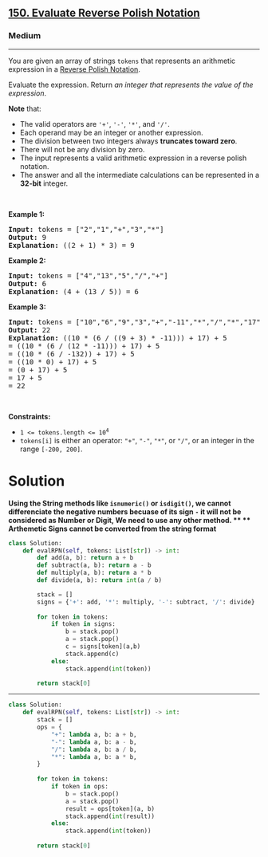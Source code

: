 <h2><a href="https://leetcode.com/problems/evaluate-reverse-polish-notation">150. Evaluate Reverse Polish Notation</a></h2><h3>Medium</h3><hr><p>You are given an array of strings <code>tokens</code> that represents an arithmetic expression in a <a href="http://en.wikipedia.org/wiki/Reverse_Polish_notation" target="_blank">Reverse Polish Notation</a>.</p>

<p>Evaluate the expression. Return <em>an integer that represents the value of the expression</em>.</p>

<p><strong>Note</strong> that:</p>

<ul>
	<li>The valid operators are <code>&#39;+&#39;</code>, <code>&#39;-&#39;</code>, <code>&#39;*&#39;</code>, and <code>&#39;/&#39;</code>.</li>
	<li>Each operand may be an integer or another expression.</li>
	<li>The division between two integers always <strong>truncates toward zero</strong>.</li>
	<li>There will not be any division by zero.</li>
	<li>The input represents a valid arithmetic expression in a reverse polish notation.</li>
	<li>The answer and all the intermediate calculations can be represented in a <strong>32-bit</strong> integer.</li>
</ul>

<p>&nbsp;</p>
<p><strong class="example">Example 1:</strong></p>

<pre>
<strong>Input:</strong> tokens = [&quot;2&quot;,&quot;1&quot;,&quot;+&quot;,&quot;3&quot;,&quot;*&quot;]
<strong>Output:</strong> 9
<strong>Explanation:</strong> ((2 + 1) * 3) = 9
</pre>

<p><strong class="example">Example 2:</strong></p>

<pre>
<strong>Input:</strong> tokens = [&quot;4&quot;,&quot;13&quot;,&quot;5&quot;,&quot;/&quot;,&quot;+&quot;]
<strong>Output:</strong> 6
<strong>Explanation:</strong> (4 + (13 / 5)) = 6
</pre>

<p><strong class="example">Example 3:</strong></p>

<pre>
<strong>Input:</strong> tokens = [&quot;10&quot;,&quot;6&quot;,&quot;9&quot;,&quot;3&quot;,&quot;+&quot;,&quot;-11&quot;,&quot;*&quot;,&quot;/&quot;,&quot;*&quot;,&quot;17&quot;,&quot;+&quot;,&quot;5&quot;,&quot;+&quot;]
<strong>Output:</strong> 22
<strong>Explanation:</strong> ((10 * (6 / ((9 + 3) * -11))) + 17) + 5
= ((10 * (6 / (12 * -11))) + 17) + 5
= ((10 * (6 / -132)) + 17) + 5
= ((10 * 0) + 17) + 5
= (0 + 17) + 5
= 17 + 5
= 22
</pre>

<p>&nbsp;</p>
<p><strong>Constraints:</strong></p>

<ul>
	<li><code>1 &lt;= tokens.length &lt;= 10<sup>4</sup></code></li>
	<li><code>tokens[i]</code> is either an operator: <code>&quot;+&quot;</code>, <code>&quot;-&quot;</code>, <code>&quot;*&quot;</code>, or <code>&quot;/&quot;</code>, or an integer in the range <code>[-200, 200]</code>.</li>
</ul>

# Solution 
**Using the String methods like `isnumeric()` or `isdigit()`, we cannot differenciate the negative numbers becuase of its sign `-` it will not be considered as Number or Digit, We need to use any other method. **
** Arthemetic Signs cannot be converted from the string format** 
```python
class Solution:
    def evalRPN(self, tokens: List[str]) -> int:
        def add(a, b): return a + b
        def subtract(a, b): return a - b
        def multiply(a, b): return a * b
        def divide(a, b): return int(a / b)

        stack = []
        signs = {'+': add, '*': multiply, '-': subtract, '/': divide}
        
        for token in tokens:
            if token in signs:
                b = stack.pop()
                a = stack.pop()
                c = signs[token](a,b)
                stack.append(c)
            else:
                stack.append(int(token))

        return stack[0]
```
---
```python
class Solution:
    def evalRPN(self, tokens: List[str]) -> int:
        stack = []
        ops = {
            "+": lambda a, b: a + b,
            "-": lambda a, b: a - b,
            "/": lambda a, b: a / b,
            "*": lambda a, b: a * b,
        }
        
        for token in tokens:
            if token in ops:
                b = stack.pop()
                a = stack.pop()
                result = ops[token](a, b)
                stack.append(int(result))  
            else:
                stack.append(int(token))
        
        return stack[0]
```
